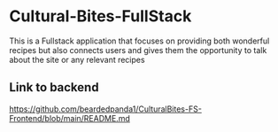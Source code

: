 # Cultural-Bites-FullStack
This is a Fullstack application that focuses on providing both wonderful recipes but also connects users and gives them the opportunity to talk about the site or any relevant recipes 

## Link to backend
https://github.com/beardedpanda1/CulturalBites-FS-Frontend/blob/main/README.md
